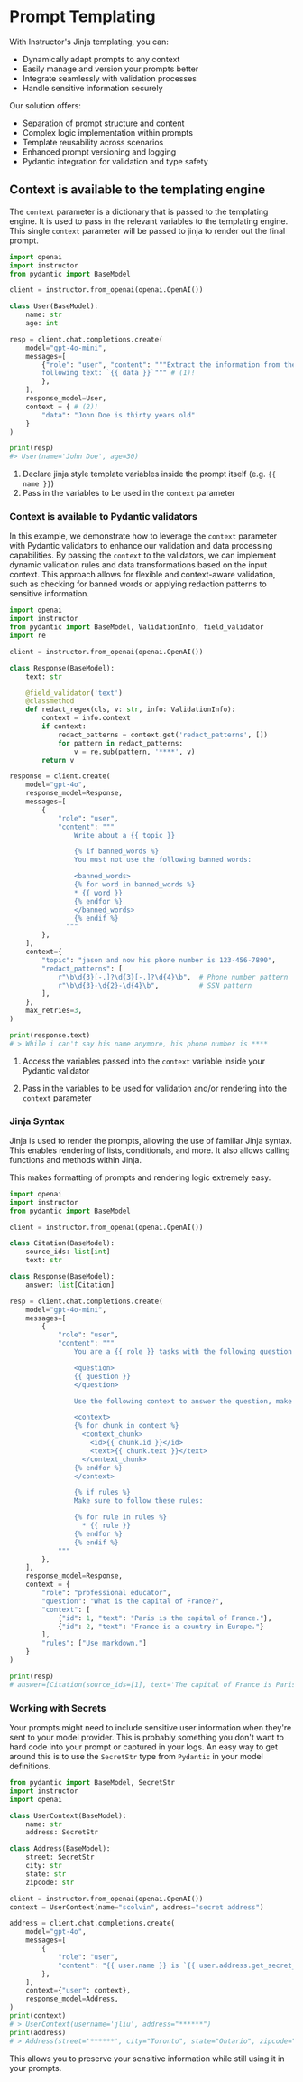 # Prompt Templating


With Instructor's Jinja templating, you can:

- Dynamically adapt prompts to any context
- Easily manage and version your prompts better
- Integrate seamlessly with validation processes
- Handle sensitive information securely

Our solution offers:

- Separation of prompt structure and content
- Complex logic implementation within prompts
- Template reusability across scenarios
- Enhanced prompt versioning and logging
- Pydantic integration for validation and type safety

## Context is available to the templating engine

The `context` parameter is a dictionary that is passed to the templating engine. It is used to pass in the relevant variables to the templating engine. This single `context` parameter will be passed to jinja to render out the final prompt.

```python hl_lines="14-15 19-22"
import openai
import instructor
from pydantic import BaseModel

client = instructor.from_openai(openai.OpenAI())

class User(BaseModel):
    name: str
    age: int

resp = client.chat.completions.create(
    model="gpt-4o-mini",
    messages=[
        {"role": "user", "content": """Extract the information from the
        following text: `{{ data }}`""" # (1)!
        },
    ],
    response_model=User,
    context = { # (2)!
        "data": "John Doe is thirty years old"
    }
)

print(resp)
#> User(name='John Doe', age=30)
```

1. Declare jinja style template variables inside the prompt itself (e.g. `{{ name }}`)
2. Pass in the variables to be used in the `context` parameter

### Context is available to Pydantic validators

In this example, we demonstrate how to leverage the `context` parameter with Pydantic validators to enhance our validation and data processing capabilities. By passing the `context` to the validators, we can implement dynamic validation rules and data transformations based on the input context. This approach allows for flexible and context-aware validation, such as checking for banned words or applying redaction patterns to sensitive information.

```python hl_lines="15-16 26-30"
import openai
import instructor
from pydantic import BaseModel, ValidationInfo, field_validator
import re

client = instructor.from_openai(openai.OpenAI())

class Response(BaseModel):
    text: str

    @field_validator('text')
    @classmethod
    def redact_regex(cls, v: str, info: ValidationInfo):
        context = info.context
        if context:
            redact_patterns = context.get('redact_patterns', [])
            for pattern in redact_patterns:
                v = re.sub(pattern, '****', v)
        return v

response = client.create(
    model="gpt-4o",
    response_model=Response,
    messages=[
        {
            "role": "user", 
            "content": """
                Write about a {{ topic }}

                {% if banned_words %}
                You must not use the following banned words:

                <banned_words>
                {% for word in banned_words %}
                * {{ word }}
                {% endfor %}
                </banned_words>
                {% endif %}
              """
        },
    ],
    context={
        "topic": "jason and now his phone number is 123-456-7890",
        "redact_patterns": [
            r"\b\d{3}[-.]?\d{3}[-.]?\d{4}\b",  # Phone number pattern
            r"\b\d{3}-\d{2}-\d{4}\b",          # SSN pattern
        ],
    },
    max_retries=3,
)

print(response.text)
# > While i can't say his name anymore, his phone number is ****
```

1. Access the variables passed into the `context` variable inside your Pydantic validator

2. Pass in the variables to be used for validation and/or rendering into the `context` parameter

### Jinja Syntax

Jinja is used to render the prompts, allowing the use of familiar Jinja syntax. This enables rendering of lists, conditionals, and more. It also allows calling functions and methods within Jinja.

This makes formatting of prompts and rendering logic extremely easy.

```python hl_lines="29-34 37-43"
import openai
import instructor
from pydantic import BaseModel

client = instructor.from_openai(openai.OpenAI())

class Citation(BaseModel):
    source_ids: list[int]
    text: str

class Response(BaseModel):
    answer: list[Citation]

resp = client.chat.completions.create(
    model="gpt-4o-mini",
    messages=[
        {
            "role": "user",
            "content": """
                You are a {{ role }} tasks with the following question

                <question>
                {{ question }}
                </question>

                Use the following context to answer the question, make sure to return [id] for every citation:

                <context>
                {% for chunk in context %}
                  <context_chunk>
                    <id>{{ chunk.id }}</id>
                    <text>{{ chunk.text }}</text>
                  </context_chunk>
                {% endfor %}
                </context>

                {% if rules %}
                Make sure to follow these rules:

                {% for rule in rules %}
                  * {{ rule }}
                {% endfor %}
                {% endif %}
            """
        },
    ],
    response_model=Response,
    context = {
        "role": "professional educator",
        "question": "What is the capital of France?",
        "context": [
            {"id": 1, "text": "Paris is the capital of France."},
            {"id": 2, "text": "France is a country in Europe."}
        ],
        "rules": ["Use markdown."]
    }
)

print(resp)
# answer=[Citation(source_ids=[1], text='The capital of France is Paris.')]
```

### Working with Secrets

Your prompts might need to include sensitive user information when they're sent to your model provider. This is probably something you don't want to hard code into your prompt or captured in your logs. An easy way to get around this is to use the `SecretStr` type from `Pydantic` in your model definitions.

```python
from pydantic import BaseModel, SecretStr
import instructor
import openai

class UserContext(BaseModel):
    name: str
    address: SecretStr

class Address(BaseModel):
    street: SecretStr
    city: str
    state: str
    zipcode: str

client = instructor.from_openai(openai.OpenAI())
context = UserContext(name="scolvin", address="secret address")

address = client.chat.completions.create(
    model="gpt-4o",
    messages=[
        {
            "role": "user",
            "content": "{{ user.name }} is `{{ user.address.get_secret_value() }}`, normalize it to an address object"
        },
    ],
    context={"user": context},
    response_model=Address,
)
print(context)
# > UserContext(username='jliu', address="******")
print(address)
# > Address(street='******', city="Toronto", state="Ontario", zipcode="M5A 0J3")
```

This allows you to preserve your sensitive information while still using it in your prompts.

